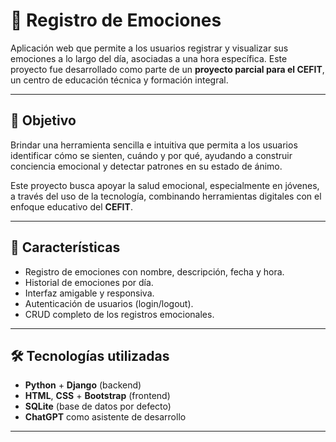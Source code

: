 # 🌈 Registro de Emociones

Aplicación web que permite a los usuarios registrar y visualizar sus emociones a lo largo del día, asociadas a una hora específica. Este proyecto fue desarrollado como parte de un **proyecto parcial para el CEFIT**, un centro de educación técnica y formación integral.

---

## 📌 Objetivo

Brindar una herramienta sencilla e intuitiva que permita a los usuarios identificar cómo se sienten, cuándo y por qué, ayudando a construir conciencia emocional y detectar patrones en su estado de ánimo.

Este proyecto busca apoyar la salud emocional, especialmente en jóvenes, a través del uso de la tecnología, combinando herramientas digitales con el enfoque educativo del **CEFIT**.

---

## 🧠 Características

- Registro de emociones con nombre, descripción, fecha y hora.
- Historial de emociones por día.
- Interfaz amigable y responsiva.
- Autenticación de usuarios (login/logout).
- CRUD completo de los registros emocionales.

---

## 🛠️ Tecnologías utilizadas

- **Python** + **Django** (backend)
- **HTML**, **CSS** + **Bootstrap** (frontend)
- **SQLite** (base de datos por defecto)
- **ChatGPT** como asistente de desarrollo

---


